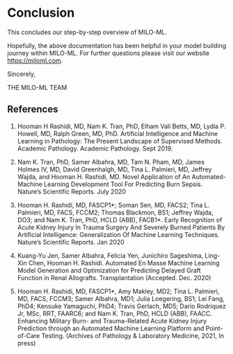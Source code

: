 # Conclusion

This concludes our step-by-step overview of MILO-ML.

Hopefully, the above documentation has been helpful in your model building journey within MILO-ML. For further questions please visit our website <https://miloml.com>.

Sincerely,

THE MILO-ML TEAM

## References

1. Hooman H Rashidi, MD, Nam K. Tran, PhD, Elham Vali Betts, MD, Lydia P. Howell, MD, Ralph Green, MD, PhD. Artificial Intelligence and Machine Learning in Pathology: The Present Landscape of Supervised Methods. Academic Pathology. Academic Pathology. Sept 2019.

1. Nam K. Tran, PhD, Samer Albahra, MD, Tam N. Pham, MD, James Holmes IV, MD, David Greenhalgh, MD, Tina L. Palmieri, MD, Jeffrey Wajda, and Hooman H. Rashidi, MD. Novel Application of An Automated-Machine Learning Development Tool For Predicting Burn Sepsis. Nature’s Scientific Reports. July 2020

1. Hooman H. Rashidi, MD, FASCP1*; Soman Sen, MD, FACS2; Tina L. Palmieri, MD, FACS, FCCM2; Thomas Blackmon, BS1; Jeffrey Wajda, DO3; and Nam K. Tran, PhD, HCLD (ABB), FACB1*. Early Recognition of Acute Kidney Injury In Trauma Surgery And Severely Burned Patients By Artificial Intelligence: Generalization Of Machine Learning Techniques. Nature’s Scientific Reports. Jan 2020

1. Kuang-Yu Jen, Samer Albahra, Felicia Yen, Junichiro Sageshima, Ling-Xin Chen, Hooman H. Rashidi.  Automated En Masse Machine Learning Model Generation and Optimization for Predicting Delayed Graft Function in Renal Allografts. Transplantation (Accepted. Dec. 2020)

1. Hooman H. Rashidi, MD, FASCP1*, Amy Makley, MD2; Tina L. Palmieri, MD, FACS, FCCM3; Samer Albahra, MD1; Julia Loegering, BS1; Lei Fang, PhD4; Kensuke Yamaguchi, PhD4; Travis Gerlach, MD5; Dario Rodriquez Jr, MSc, RRT, FAARC6; and Nam K. Tran, PhD, HCLD (ABB), FAACC. Enhancing Military Burn- and Trauma-Related Acute Kidney Injury Prediction through an Automated Machine Learning Platform and Point-of-Care Testing. (Archives of Pathology & Laboratory Medicine, 2021, In press)
